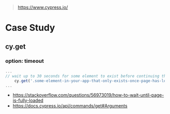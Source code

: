 > https://www.cypress.io/

# Case Study
## cy.get
### option: timeout
``` javascript
...
// wait up to 30 seconds for some element to exist before continuing the test
    cy.get('.some-element-in-your-app-that-only-exists-once-page-has-loaded', { timeout: 30000 })
...
```
- https://stackoverflow.com/questions/56973019/how-to-wait-until-page-is-fully-loaded
- https://docs.cypress.io/api/commands/get#Arguments
